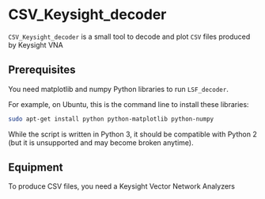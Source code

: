 # CSV_Keysight_decoder

`CSV_Keysight_decoder` is a small tool to decode and plot `CSV` files produced by Keysight VNA

## Prerequisites

You need matplotlib and numpy Python libraries to run `LSF_decoder`.

For example, on Ubuntu, this is the command line to install these libraries:

```bash
sudo apt-get install python python-matplotlib python-numpy
```

While the script is written in Python 3, it should be compatible with Python 2 (but it is unsupported and may become broken anytime).

## Equipment

To produce CSV files, you need a Keysight Vector Network Analyzers
